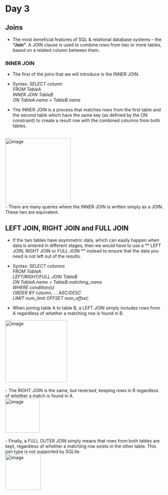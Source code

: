 # Day 3
## Joins 
- The most beneficial features of SQL & relational database systems – the **“Join“**. A JOIN clause is used to combine rows from two or more tables, based on a related column between them.

### INNER JOIN
- The first of the joins that we will introduce is the INNER JOIN.
- Syntax: *SELECT column <br/>
          FROM TableA<br/>
          INNER JOIN TableB<br/>
          ON TableA.name = TableB.name* <br/> 

- The INNER JOIN is a process that matches rows from the first table and the second table which have the same key (as defined by the ON constraint) to create a result row with the combined columns from both tables.
</br>  
<img width="209" alt="image" src="https://github.com/pankhuridata/15_days_of_sql/assets/109762146/b066ff13-ae65-4d9d-bde3-c91870eccfd5">
</br>
- There are many queries where the INNER JOIN is written simply as a JOIN. These two are equivalent.

## LEFT JOIN, RIGHT JOIN and FULL JOIN
- If the two tables have asymmetric data, which can easily happen when data is entered in different stages, then we would have to use a ** LEFT JOIN, RIGHT JOIN or FULL JOIN ** instead to ensure that the data you need is not left out of the results.

- Syntax: *SELECT columns </br>
           FROM TableA </br>
           LEFT/RIGHT/FULL JOIN TableB </br>
           ON TableA.name = TableB.matching_name </br>
           WHERE condition(s) </br>
           ORDER BY column, … ASC/DESC </br>
           LIMIT num_limit OFFSET num_offset;* </br>

- When joining table A to table B, a LEFT JOIN simply includes rows from A regardless of whether a matching row is found in B.</br>
<img width="197" alt="image" src="https://github.com/pankhuridata/15_days_of_sql/assets/109762146/0157bc51-80f8-4869-9ee4-0bccb441fe18">
</br>
</br>
-  The RIGHT JOIN is the same, but reversed, keeping rows in B regardless of whether a match is found in A.</br>
<img width="109" alt="image" src="https://github.com/pankhuridata/15_days_of_sql/assets/109762146/724c5357-67f6-4fe3-b749-3f502f18051e">
</br>
</br>
-  Finally, a FULL OUTER JOIN simply means that rows from both tables are kept, regardless of whether a matching row exists in the other table. This join type is not supported by SQLite. </br>
<img width="113" alt="image" src="https://github.com/pankhuridata/15_days_of_sql/assets/109762146/bda67458-0ecf-4767-928f-dcfa2335a3bc">



